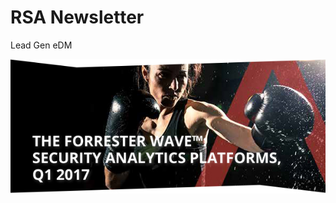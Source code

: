 # RSA Newsletter

Lead Gen eDM

![header image](https://raw.githubusercontent.com/gbjack/RSA-Newsletter/master/images/hero.jpg)
